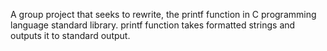 A group project that seeks to rewrite, the printf function in C programming language standard library. printf function takes formatted strings and outputs it to standard output.
